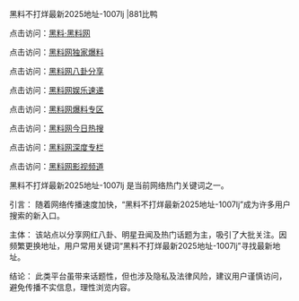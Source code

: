 黑料不打烊最新2025地址-1007lj |881比鸭

点击访问：<a href="https://heiliaolvzlu3.pages.dev">黑料·黑料网</a>

点击访问：<a href="https://heiliaoyvnrda.pages.dev">黑料网独家爆料</a>

点击访问：<a href="https://heiliao3gvg9x.pages.dev">黑料网八卦分享</a>

点击访问：<a href="https://heiliaox6jgh3.pages.dev">黑料网娱乐速递</a>

点击访问：<a href="https://heiliaoryrhyu.pages.dev">黑料网爆料专区</a>

点击访问：<a href="https://heiliaokof3cy.pages.dev">黑料网今日热搜</a>

点击访问：<a href="https://heiliaoxrq8i9.pages.dev">黑料网深度专栏</a>

点击访问：<a href="https://heiliaoubleqx.pages.dev">黑料网影视频道</a>

黑料不打烊最新2025地址-1007lj 是当前网络热门关键词之一。

引言：
随着网络传播速度加快，“黑料不打烊最新2025地址-1007lj”成为许多用户搜索的新入口。

主体：
该站点以分享网红八卦、明星丑闻及热门话题为主，吸引了大批关注。因频繁更换地址，用户常用关键词“黑料不打烊最新2025地址-1007lj”寻找最新地址。

结论：
此类平台虽带来话题性，但也涉及隐私及法律风险，建议用户谨慎访问，避免传播不实信息，理性浏览内容。
